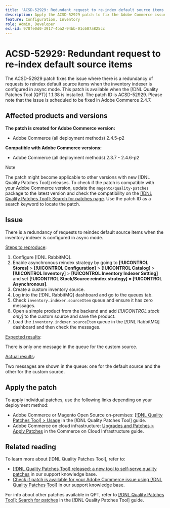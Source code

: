 ```yaml
---
title: 'ACSD-52929: Redundant request to re-index default source items'
description: Apply the ACSD-52929 patch to fix the Adobe Commerce issue where there is a redundant request to reindex the default source items when the inventory indexer is configured in async mode.
feature: Configuration, Inventory
role: Admin, Developer
exl-id: 978fe0d0-3917-4ba2-94bb-01c607a825cc
---
```

# ACSD-52929: Redundant request to re-index default source items

The ACSD-52929 patch fixes the issue where there is a redundancy of requests to reindex default source items when the inventory indexer is configured in async mode. This patch is available when the [!DNL Quality Patches Tool (QPT)] 1.1.38 is installed. The patch ID is ACSD-52929. Please note that the issue is scheduled to be fixed in Adobe Commerce 2.4.7.

## Affected products and versions

**The patch is created for Adobe Commerce version:**

* Adobe Commerce (all deployment methods) 2.4.5-p2

**Compatible with Adobe Commerce versions:**

* Adobe Commerce (all deployment methods) 2.3.7 - 2.4.6-p2

>[!NOTE]
>
>The patch might become applicable to other versions with new [!DNL Quality Patches Tool] releases. To check if the patch is compatible with your Adobe Commerce version, update the `magento/quality-patches` package to the latest version and check the compatibility on the [[!DNL Quality Patches Tool]: Search for patches page](https://experienceleague.adobe.com/tools/commerce-quality-patches/index.html). Use the patch ID as a search keyword to locate the patch.

## Issue

There is a redundancy of requests to reindex default source items when the inventory indexer is configured in async mode.

<u>Steps to reproduce</u>:

1. Configure [!DNL RabbitMQ]. 
1. Enable asynchronous reindex strategy by going to **[!UICONTROL Stores]** > **[!UICONTROL Configuration]** > **[!UICONTROL Catalog]** > **[!UICONTROL Inventory]** > **[!UICONTROL Inventory Indexer Setting]** and set **[!UICONTROL Stock/Source reindex strategy] = [!UICONTROL Asynchronous]**.
1. Create a custom inventory source.
1. Log into the [!DNL RabbitMQ] dashboard and go to the queues tab.
1. Check `inventory.indexer.sourceItem` queue and ensure it has zero messages.
1. Open a simple product from the backend and add *[!UICONTROL stock only]* to the custom source and save the product.
1. Load the `inventory.indexer.sourceItem` queue in the [!DNL RabbitMQ] dashboard and then check the messages.

<u>Expected results</u>:

There is only one message in the queue for the custom source.

<u>Actual results</u>:

Two messages are shown in the queue: one for the default source and the other for the custom source.

## Apply the patch

To apply individual patches, use the following links depending on your deployment method:

* Adobe Commerce or Magento Open Source on-premises: [[!DNL Quality Patches Tool] > Usage](https://experienceleague.adobe.com/docs/commerce-operations/tools/quality-patches-tool/usage.html) in the [!DNL Quality Patches Tool] guide.
* Adobe Commerce on cloud infrastructure: [Upgrades and Patches > Apply Patches](https://experienceleague.adobe.com/docs/commerce-cloud-service/user-guide/develop/upgrade/apply-patches.html) in the Commerce on Cloud Infrastructure guide.

## Related reading

To learn more about [!DNL Quality Patches Tool], refer to:

* [[!DNL Quality Patches Tool] released: a new tool to self-serve quality patches](https://experienceleague.adobe.com/en/docs/commerce-knowledge-base/kb/announcements/commerce-announcements/magento-quality-patches-released-new-tool-to-self-serve-quality-patches) in our support knowledge base.
* [Check if patch is available for your Adobe Commerce issue using [!DNL Quality Patches Tool]](/help/tools/quality-patches-tool/patches-available-in-qpt/check-patch-for-magento-issue-with-magento-quality-patches.md) in our support knowledge base.

For info about other patches available in QPT, refer to [[!DNL Quality Patches Tool]: Search for patches](https://experienceleague.adobe.com/tools/commerce-quality-patches/index.html) in the [!DNL Quality Patches Tool] guide.
